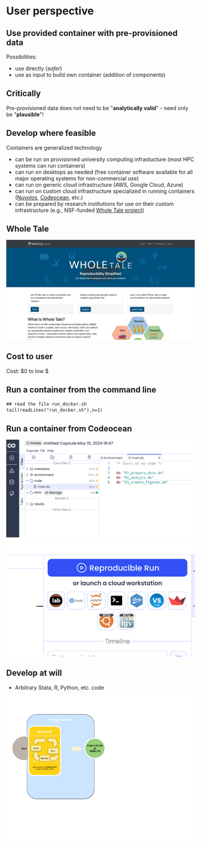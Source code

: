 # User perspective

## Use provided container with pre-provisioned data

Possibilities:

- use directly (*safer*)
- use as input to build own container (addition of components)

## Critically

Pre-provisioned data does not need to be "**analytically valid**" - need only be "**plausible**"!

## Develop where feasible

Containers are generalized technology

- can be run on provisioned university computing infrastucture (most HPC systems can run containers)
- can run on desktops as needed (free container software available for all major operating systems for non-commercial use)
- can run on generic cloud infrastructure (AWS, Google Cloud, Azure)
- can run on custom cloud infrastructure specialized in running containers ([Nuvolos](https://nuvolos.cloud), [Codeocean](https://codeocean.com), etc.)
- can be prepared by research institutions for use on their custom infrastructure (e.g., NSF-funded [Whole Tale project](https://wholetale.org))

## Whole Tale

[![Whole Tale](images/wholetale-home.png)](https://wholetale.org)

## Cost to user

Cost: \$0 to low \$

## Run a container from the command line

```{r include_run, eval=FALSE, results='asis'}
## read the file run_docker.sh
tail(readLines("run_docker.sh"),n=1)
```

## Run a container from Codeocean

![Writing code on Codeocean](images/codeocean-left.png)
![Running code on Codeocean](images/codeocean-right.png)

## Develop at will

- Arbitrary Stata, R, Python, etc. code

![Develop at will](images/ContainerizedDataCycle.drawio-3.png)


